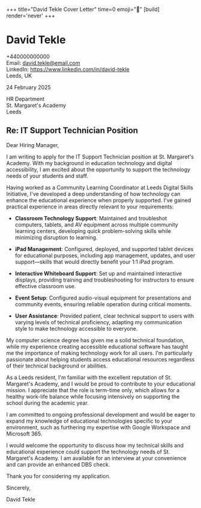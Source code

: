 +++
title="David Tekle Cover Letter" 
time=0 
emoji="📝" 
[build]
render='never'
+++

# David Tekle

+440000000000  
Email: david.tekle@email.com  
LinkedIn: https://www.linkedin.com/in/david-tekle  
Leeds, UK

24 February 2025

HR Department  
St. Margaret's Academy  
Leeds

## Re: IT Support Technician Position

Dear Hiring Manager,

I am writing to apply for the IT Support Technician position at St. Margaret's Academy. With my background in education technology and digital accessibility, I am excited about the opportunity to support the technology needs of your students and staff.

Having worked as a Community Learning Coordinator at Leeds Digital Skills Initiative, I've developed a deep understanding of how technology can enhance the educational experience when properly supported. I've gained practical experience in areas directly relevant to your requirements:

- **Classroom Technology Support**: Maintained and troubleshot computers, tablets, and AV equipment across multiple community learning centers, developing quick problem-solving skills while minimizing disruption to learning.

- **iPad Management**: Configured, deployed, and supported tablet devices for educational purposes, including app management, updates, and user support—skills that would directly benefit your 1:1 iPad program.

- **Interactive Whiteboard Support**: Set up and maintained interactive displays, providing training and troubleshooting for instructors to ensure effective classroom use.

- **Event Setup**: Configured audio-visual equipment for presentations and community events, ensuring reliable operation during critical moments.

- **User Assistance**: Provided patient, clear technical support to users with varying levels of technical proficiency, adapting my communication style to make technology accessible to everyone.

My computer science degree has given me a solid technical foundation, while my experience creating accessible educational software has taught me the importance of making technology work for all users. I'm particularly passionate about helping students access educational resources regardless of their technical background or abilities.

As a Leeds resident, I'm familiar with the excellent reputation of St. Margaret's Academy, and I would be proud to contribute to your educational mission. I appreciate that the role is term-time only, which allows for a healthy work-life balance while focusing intensively on supporting the school during the academic year.

I am committed to ongoing professional development and would be eager to expand my knowledge of educational technologies specific to your environment, such as furthering my expertise with Google Workspace and Microsoft 365.

I would welcome the opportunity to discuss how my technical skills and educational experience could support the technology needs of St. Margaret's Academy. I am available for an interview at your convenience and can provide an enhanced DBS check.

Thank you for considering my application.

Sincerely,

David Tekle
